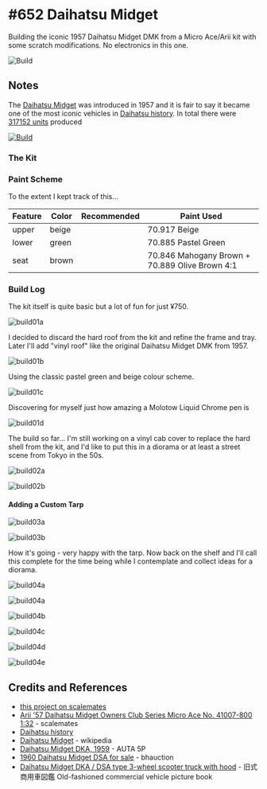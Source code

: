 # #652 Daihatsu Midget

Building the iconic 1957 Daihatsu Midget DMK from a Micro Ace/Arii kit with some scratch modifications. No electronics in this one.

![Build](./assets/DaihatsuMidget_build.jpg?raw=true)

## Notes

The [Daihatsu Midget](https://en.wikipedia.org/wiki/Daihatsu_Midget) was introduced in 1957
and it is fair to say it became one of the most iconic vehicles in [Daihatsu history](https://www.daihatsu.com/company/history/E_history110/).
In total there were [317152 units](http://route0030.blog.fc2.com/blog-entry-147.html) produced

[![Build](./assets/1957_Daihatsu_Midget_01.jpg?raw=true)](https://en.wikipedia.org/wiki/File:1957_Daihatsu_Midget_01.jpg)

### The Kit

### Paint Scheme

To the extent I kept track of this...

| Feature         | Color    | Recommended | Paint Used |
|-----------------|----------|-------------|------------|
| upper           | beige    | | 70.917 Beige |
| lower           | green    | | 70.885 Pastel Green |
| seat            | brown    | | 70.846 Mahogany Brown + 70.889 Olive Brown 4:1 |

### Build Log

The kit itself is quite basic but a lot of fun for just ¥750.

![build01a](./assets/build01a.jpg?raw=true)

I decided to discard the hard roof from the kit and refine the frame and tray. Later I'll add "vinyl roof" like the original Daihatsu Midget DMK from 1957.

![build01b](./assets/build01b.jpg?raw=true)

Using the classic pastel green and beige colour scheme.

![build01c](./assets/build01c.jpg?raw=true)

Discovering for myself just how amazing a Molotow Liquid Chrome pen is

![build01d](./assets/build01d.jpg?raw=true)

The build so far... I'm still working on a vinyl cab cover to replace the hard shell from the kit, and I'd like to put this in a diorama or at least a street scene from Tokyo in the 50s.

![build02a](./assets/build02a.jpg?raw=true)

![build02b](./assets/build02b.jpg?raw=true)

#### Adding a Custom Tarp

![build03a](./assets/build03a.jpg?raw=true)

![build03b](./assets/build03b.jpg?raw=true)

How it's going - very happy with the tarp. Now back on the shelf and I'll call this complete for the time being while I contemplate and collect ideas for a diorama.

![build04a](./assets/build04a.jpg?raw=true)

![build04a](./assets/build04a.jpg?raw=true)

![build04b](./assets/build04b.jpg?raw=true)

![build04c](./assets/build04c.jpg?raw=true)

![build04d](./assets/build04d.jpg?raw=true)

![build04e](./assets/build04e.jpg?raw=true)

## Credits and References

* [this project on scalemates](https://www.scalemates.com/profiles/mate.php?id=74137&p=projects&project=127982)
* [Arii '57 Daihatsu Midget Owners Club Series Micro Ace No. 41007-800 1:32](https://www.scalemates.com/kits/micro-ace-41007-800-57-daihatsu-midget--276607) - scalemates
* [Daihatsu history](https://www.daihatsu.com/company/history/E_history110/)
* [Daihatsu Midget](https://en.wikipedia.org/wiki/Daihatsu_Midget) - wikipedia
* [Daihatsu Midget DKA, 1959](https://auta5p.eu/lang/en/katalog/auto.php?idf=Daihatsu-Midget-DKA-3670) - AUTA 5P
* [1960 Daihatsu Midget DSA for sale](https://bhauction.com/en/private-sales/1960-daihatsu-midget-dsa) - bhauction
* [Daihatsu Midget DKA / DSA type 3-wheel scooter truck with hood](http://route0030.blog.fc2.com/blog-entry-147.html) - 旧式商用車図鑑 Old-fashioned commercial vehicle picture book
